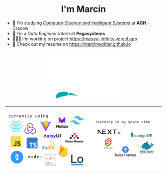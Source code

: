 <h1 align="center">I'm Marcin</h1>

- 🏫 I'm studying <i><u>Computer Science and Intelligent Systems</u></i> at <b>AGH</b> - Cracow
- 💼 I’m a *Data Engineer Intern* at **Pegasystems**
- 👷🏼‍♂️ I'm working on project https://matura-infinity.vercel.app
- 📝 Check out my resume on https://marcinwolder.github.io 
  <p align="center"><img style="background: #0d1117;" align="center" src="./img/AGH.png" alt="logo" width="250"/><img style="background: #0d1117;" align="center" src="./img/PEGA_BIG.D.png" alt="logo" width="250"/></p>

---

  <p align="center"><img style="background: #0d1117;" align="center" src="./img/stack.png" alt="stack" /></p>